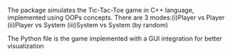 The package simulates the Tic-Tac-Toe game in C++ language, implemented using OOPs concepts.
There are 3 modes:(i)Player vs Player (ii)Player vs System (iii)System vs System (by random)

The Python file is the game implemented with a GUI integration for better visualization

